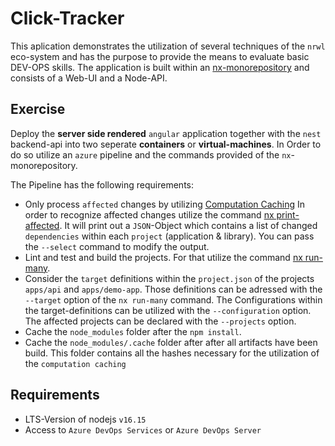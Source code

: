# Click-Tracker

This aplication demonstrates the utilization of several techniques of the `nrwl` eco-system and has the purpose to provide the means to evaluate basic DEV-OPS skills. The application is built within an [nx-monorepository](https://nx.dev/) and consists of a Web-UI and a Node-API.

## Exercise

Deploy the **server side rendered** `angular` application together with the `nest` backend-api into two seperate **containers** or **virtual-machines**. In Order to do so utilize an `azure` pipeline and the commands provided of the `nx`-monorepository. 

The Pipeline has the following requirements:

* Only process `affected` changes by utilizing [Computation Caching](https://nx.dev/using-nx/caching)
  In order to recognize affected changes utilize the command [nx print-affected](https://nx.dev/cli/print-affected). It will print out a `JSON`-Object which contains a list of changed `dependencies` within each `project` (application & library). You can pass the `--select` command to modify the output.
* Lint and test and build the projects. For that utilize the command [nx run-many](https://nx.dev/cli/run-many). 
* Consider the `target` definitions within the `project.json` of the projects `apps/api` and `apps/demo-app`. Those definitions can be adressed with the `--target` option of the `nx run-many` command. The Configurations within the target-definitions can be utilized with the `--configuration` option. The affected projects can be declared with the `--projects` option.
* Cache the `node_modules` folder after the `npm install`.
* Cache the `node_modules/.cache` folder after after all artifacts have been build. This folder contains all the hashes necessary for the utilization of the `computation caching`


## Requirements

* LTS-Version of nodejs `v16.15`
* Access to `Azure DevOps Services` or `Azure DevOps Server`

